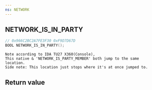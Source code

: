 ```yaml
---
ns: NETWORK
---
```

## NETWORK_IS_IN_PARTY

```c
// 0x966C2BC2A7FE3F30 0xF9D7D67D
BOOL NETWORK_IS_IN_PARTY();
```

```
Note according to IDA TU27 X360(Console),  
This native & 'NETWORK_IS_PARTY_MEMBER' both jump to the same location.  
Side note: This location just stops where it's at once jumped to. 
```

## Return value
